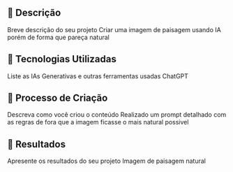 
## 📒 Descrição
Breve descrição do seu projeto
Criar uma imagem de paisagem usando IA porém de forma que pareça natural
## 🤖 Tecnologias Utilizadas
Liste as IAs Generativas e outras ferramentas usadas
ChatGPT
## 🧐 Processo de Criação
Descreva como você criou o conteúdo
Realizado um prompt detalhado com as regras de fora que a imagem ficasse o mais natural possivel
## 🚀 Resultados
Apresente os resultados do seu projeto
Imagem de paisagem natural 

